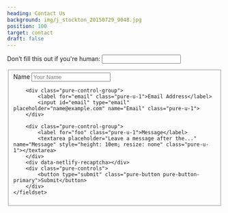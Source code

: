 ```yaml
---
heading: Contact Us
background: img/j_stockton_20150729_9048.jpg
position: 100
target: contact
draft: false
---
```


<form class="pure-form pure-g" netlify-honeypot="bot-field" data-netlify="true" name="wedding-contact">
    <p class="hidden">
        <label>Don’t fill this out if you're human: <input name="bot-field"></label>
    </p>
    <fieldset  class="pure-u-1">
        <div class="pure-control-group">
            <label for="name" class="pure-u-1">Name</label>
            <input id="name" type="text" placeholder="Your Name" name="Name" class="pure-u-1">
        </div>

        <div class="pure-control-group">
            <label for="email" class="pure-u-1">Email Address</label>
            <input id="email" type="email" placeholder="name@example.com" name="Email" class="pure-u-1">
        </div>

        <div class="pure-control-group">
            <label for="foo" class="pure-u-1">Message</label>
            <textarea placeholder="Leave a message after the..." name="Message" style="height: 10em; resize: none" class="pure-u-1"></textarea>
        </div>
        <div data-netlify-recaptcha></div>
        <div class="pure-controls">
            <button type="submit" class="pure-button pure-button-primary">Submit</button>
        </div>
    </fieldset>
</form>
